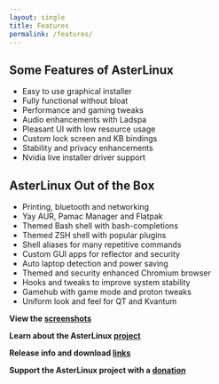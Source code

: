 ```yaml
---
layout: single
title: Features
permalink: /features/
---
```



## Some Features of AsterLinux

- Easy to use graphical installer
- Fully functional without bloat
- Performance and gaming tweaks
- Audio enhancements with Ladspa
- Pleasant UI with low resource usage
- Custom lock screen and KB bindings
- Stability and privacy enhancements
- Nvidia live installer driver support

## AsterLinux Out of the Box

- Printing, bluetooth and networking
- Yay AUR, Pamac Manager and Flatpak
- Themed Bash shell with bash-completions
- Themed ZSH shell with popular plugins
- Shell aliases for many repetitive commands
- Custom GUI apps for reflector and security
- Auto laptop detection and power saving
- Themed and security enhanced Chromium browser
- Hooks and tweaks to improve system stability
- Gamehub with game mode and proton tweaks
- Uniform look and feel for QT and Kvantum

**View the [screenshots](https://asterlinuxdev.github.io/media)**

**Learn about the AsterLinux [project](https://asterlinuxdev.github.io/about)**

**Release info and download [links](https://asterlinuxdev.github.io/download)**

**Support the AsterLinux project with a [donation](https://asterlinuxdev.github.io/donate)**
